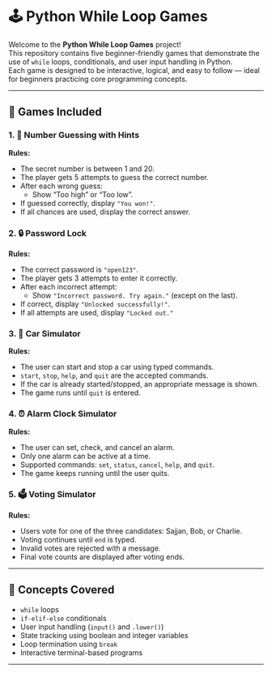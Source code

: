 # 🕹️ Python While Loop Games

Welcome to the **Python While Loop Games** project!  
This repository contains five beginner-friendly games that demonstrate the use of `while` loops, conditionals, and user input handling in Python.  
Each game is designed to be interactive, logical, and easy to follow — ideal for beginners practicing core programming concepts.

---

## 📌 Games Included

### 1. 🎯 Number Guessing with Hints
**Rules:**
- The secret number is between 1 and 20.
- The player gets 5 attempts to guess the correct number.
- After each wrong guess:
  - Show “Too high” or “Too low”.
- If guessed correctly, display `"You won!"`.
- If all chances are used, display the correct answer.

### 2. 🔒 Password Lock
**Rules:**
- The correct password is `"open123"`.
- The player gets 3 attempts to enter it correctly.
- After each incorrect attempt:
  - Show `"Incorrect password. Try again."` (except on the last).
- If correct, display `"Unlocked successfully!"`.
- If all attempts are used, display `"Locked out."`

### 3. 🚗 Car Simulator
**Rules:**
- The user can start and stop a car using typed commands.
- `start`, `stop`, `help`, and `quit` are the accepted commands.
- If the car is already started/stopped, an appropriate message is shown.
- The game runs until `quit` is entered.

### 4. ⏰ Alarm Clock Simulator
**Rules:**
- The user can set, check, and cancel an alarm.
- Only one alarm can be active at a time.
- Supported commands: `set`, `status`, `cancel`, `help`, and `quit`.
- The game keeps running until the user quits.

### 5. 🗳️ Voting Simulator
**Rules:**
- Users vote for one of the three candidates: Sajjan, Bob, or Charlie.
- Voting continues until `end` is typed.
- Invalid votes are rejected with a message.
- Final vote counts are displayed after voting ends.

---

## 🧠 Concepts Covered
- `while` loops
- `if-elif-else` conditionals
- User input handling (`input()` and `.lower()`)
- State tracking using boolean and integer variables
- Loop termination using `break`
- Interactive terminal-based programs

---


